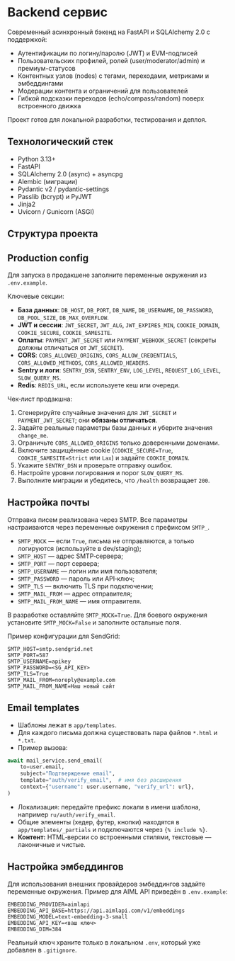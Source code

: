 # Backend сервис

Современный асинхронный бэкенд на FastAPI и SQLAlchemy 2.0 с поддержкой:
- Аутентификации по логину/паролю (JWT) и EVM-подписей
- Пользовательских профилей, ролей (user/moderator/admin) и премиум-статусов
- Контентных узлов (nodes) с тегами, переходами, метриками и эмбеддингами
- Модерации контента и ограничений для пользователей
- Гибкой подсказки переходов (echo/compass/random) поверх встроенного движка

Проект готов для локальной разработки, тестирования и деплоя.

## Технологический стек

- Python 3.13+
- FastAPI
- SQLAlchemy 2.0 (async) + asyncpg
- Alembic (миграции)
- Pydantic v2 / pydantic-settings
- Passlib (bcrypt) и PyJWT
- Jinja2
- Uvicorn / Gunicorn (ASGI)

## Структура проекта

## Production config

Для запуска в продакшене заполните переменные окружения из `.env.example`.

Ключевые секции:

- **База данных**: `DB_HOST`, `DB_PORT`, `DB_NAME`, `DB_USERNAME`, `DB_PASSWORD`, `DB_POOL_SIZE`, `DB_MAX_OVERFLOW`.
- **JWT и сессии**: `JWT_SECRET`, `JWT_ALG`, `JWT_EXPIRES_MIN`, `COOKIE_DOMAIN`, `COOKIE_SECURE`, `COOKIE_SAMESITE`.
- **Оплаты**: `PAYMENT_JWT_SECRET` или `PAYMENT_WEBHOOK_SECRET` (секреты должны отличаться от `JWT_SECRET`).
- **CORS**: `CORS_ALLOWED_ORIGINS`, `CORS_ALLOW_CREDENTIALS`, `CORS_ALLOWED_METHODS`, `CORS_ALLOWED_HEADERS`.
- **Sentry и логи**: `SENTRY_DSN`, `SENTRY_ENV`, `LOG_LEVEL`, `REQUEST_LOG_LEVEL`, `SLOW_QUERY_MS`.
- **Redis**: `REDIS_URL`, если используете кеш или очереди.

Чек‑лист продакшна:

1. Сгенерируйте случайные значения для `JWT_SECRET` и `PAYMENT_JWT_SECRET`; они **обязаны отличаться**.
2. Задайте реальные параметры базы данных и уберите значения `change_me`.
3. Ограничьте `CORS_ALLOWED_ORIGINS` только доверенными доменами.
4. Включите защищённые cookie (`COOKIE_SECURE=True`, `COOKIE_SAMESITE=Strict` или `Lax`) и задайте `COOKIE_DOMAIN`.
5. Укажите `SENTRY_DSN` и проверьте отправку ошибок.
6. Настройте уровни логирования и порог `SLOW_QUERY_MS`.
7. Выполните миграции и убедитесь, что `/health` возвращает `200`.

## Настройка почты

Отправка писем реализована через SMTP. Все параметры настраиваются через переменные окружения с префиксом `SMTP_`.

- `SMTP_MOCK` — если `True`, письма не отправляются, а только логируются (используйте в dev/staging);
- `SMTP_HOST` — адрес SMTP‑сервера;
- `SMTP_PORT` — порт сервера;
- `SMTP_USERNAME` — логин или имя пользователя;
- `SMTP_PASSWORD` — пароль или API‑ключ;
- `SMTP_TLS` — включить TLS при подключении;
- `SMTP_MAIL_FROM` — адрес отправителя;
- `SMTP_MAIL_FROM_NAME` — имя отправителя.

В разработке оставляйте `SMTP_MOCK=True`. Для боевого окружения установите `SMTP_MOCK=False` и заполните остальные поля.

Пример конфигурации для SendGrid:

```
SMTP_HOST=smtp.sendgrid.net
SMTP_PORT=587
SMTP_USERNAME=apikey
SMTP_PASSWORD=<SG_API_KEY>
SMTP_TLS=True
SMTP_MAIL_FROM=noreply@example.com
SMTP_MAIL_FROM_NAME=Наш новый сайт
```

## Email templates

* Шаблоны лежат в `app/templates`.
* Для каждого письма должна существовать пара файлов `*.html` и `*.txt`.
* Пример вызова:

```python
await mail_service.send_email(
    to=user.email,
    subject="Подтверждение email",
    template="auth/verify_email",  # имя без расширения
    context={"username": user.username, "verify_url": url},
)
```

* Локализация: передайте префикс локали в имени шаблона, например `ru/auth/verify_email`.
* Общие элементы (хедер, футер, кнопки) находятся в `app/templates/_partials` и подключаются через `{% include %}`.
* **Контент:** HTML‑версии со встроенными стилями, текстовые — лаконичные и чистые.

## Настройка эмбеддингов

Для использования внешних провайдеров эмбеддингов задайте переменные окружения.
Пример для AIML API приведён в `.env.example`:

```
EMBEDDING_PROVIDER=aimlapi
EMBEDDING_API_BASE=https://api.aimlapi.com/v1/embeddings
EMBEDDING_MODEL=text-embedding-3-small
EMBEDDING_API_KEY=<ваш ключ>
EMBEDDING_DIM=384
```

Реальный ключ храните только в локальном `.env`, который уже добавлен в `.gitignore`.

